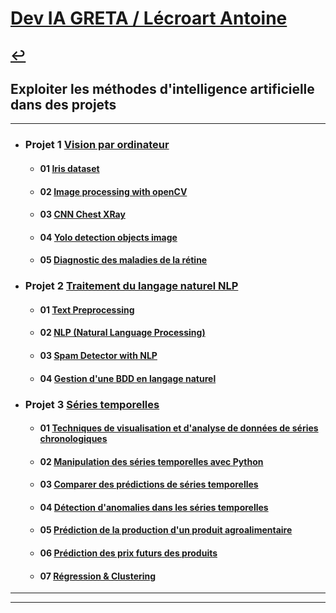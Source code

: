 # [Dev IA GRETA / Lécroart Antoine](https://github.com/Dev-IA-2024/antoine.lecroart)

[↩️](..)
---

## Exploiter les méthodes d'intelligence artificielle dans des projets

---

- ### Projet 1 [Vision par ordinateur](./Projet_1_Vision_par_ordinateur)
    - #### 01 [Iris dataset](./Projet_1_Vision_par_ordinateur/1_Iris_dataset_(exploration_and_visualization))
    - #### 02 [Image processing with openCV](./Projet_1_Vision_par_ordinateur/2_Image_processing_with_open_cv)
    - #### 03 [CNN Chest XRay](./Projet_1_Vision_par_ordinateur/3_CNN_chest_X_ray)
    - #### 04 [Yolo detection objects image](./Projet_1_Vision_par_ordinateur/4_Yolo_detection_objets_image)
    - #### 05 [Diagnostic des maladies de la rétine](./Projet_1_Vision_par_ordinateur/5_diagnostic_maladie_retine)
- ### Projet 2 [Traitement du langage naturel NLP](./Projet_2_Traitement_du_langage_naturel_NLP)
    - #### 01 [Text Preprocessing](./Projet_2_Traitement_du_langage_naturel_NLP/1_Text_preprocessing/)
    - #### 02 [NLP (Natural Language Processing)](./Projet_2_Traitement_du_langage_naturel_NLP/2_NLP/)  
    - #### 03 [Spam Detector with NLP](./Projet_2_Traitement_du_langage_naturel_NLP/3_Spam_detector_with_NLP/)   
    - #### 04 [Gestion d'une BDD en langage naturel](./Projet_2_Traitement_du_langage_naturel_NLP/4_Gestion_BDD_NLP/) 
- ### Projet 3 [Séries temporelles](./Projet_3_Series_temporelles/)
    - #### 01 [Techniques de visualisation et d'analyse de données de séries chronologiques](./Projet_3_Series_temporelles/1_Analyse_et_visualisation/)
    - #### 02 [Manipulation des séries temporelles avec Python](./Projet_3_Series_temporelles/2_Manipulation/)
    - #### 03 [Comparer des prédictions de séries temporelles](./Projet_3_Series_temporelles/3_Prediction/)
    - #### 04 [Détection d'anomalies dans les séries temporelles](./Projet_3_Series_temporelles/4_Detection_d'anomalies/)   
    - #### 05 [Prédiction de la production d'un produit agroalimentaire](./Projet_3_Series_temporelles/5_Production)
    - #### 06 [Prédiction des prix futurs des produits](./Projet_3_Series_temporelles/6_Prediction_prix)
    - #### 07 [Régression & Clustering](./Projet_3_Series_temporelles/7_Regression_et_Clustering)
    
---
---
